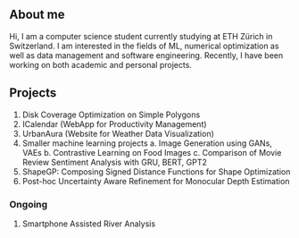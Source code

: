 ## About me

Hi, I am a computer science student currently studying at ETH Zürich in Switzerland. I am interested in the fields of ML, numerical optimization as well as data management and software engineering. Recently, I have been working on both academic and personal projects.

## Projects

1. Disk Coverage Optimization on Simple Polygons
1. ICalendar (WebApp for Productivity Management)
2. UrbanAura (Website for Weather Data Visualization)
3. Smaller machine learning projects
   a. Image Generation using GANs, VAEs
   b. Contrastive Learning on Food Images
   c. Comparison of Movie Review Sentiment Analysis with GRU, BERT, GPT2
5. ShapeGP: Composing Signed Distance Functions for Shape Optimization
6. Post-hoc Uncertainty Aware Refinement for Monocular Depth Estimation

### Ongoing

1. Smartphone Assisted River Analysis

<!--
**RCKola/RCKola** is a ✨ _special_ ✨ repository because its `README.md` (this file) appears on your GitHub profile.

Here are some ideas to get you started:

- 🔭 I’m currently working on ...
- 🌱 I’m currently learning ...
- 👯 I’m looking to collaborate on ...
- 🤔 I’m looking for help with ...
- 💬 Ask me about ...
- 📫 How to reach me: ...
- 😄 Pronouns: ...
- ⚡ Fun fact: ...
-->
